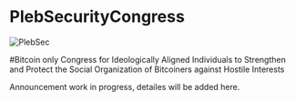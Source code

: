 # PlebSecurityCongress

<img src="https://raw.githubusercontent.com/karozagorus/PlebSecurityCongress/master/plebseccongress.jpg" alt="PlebSec">

#Bitcoin only Congress 
for Ideologically Aligned Individuals 
to Strengthen and Protect 
the Social Organization of Bitcoiners
against Hostile Interests 

Announcement work in progress, detailes will be added here.
